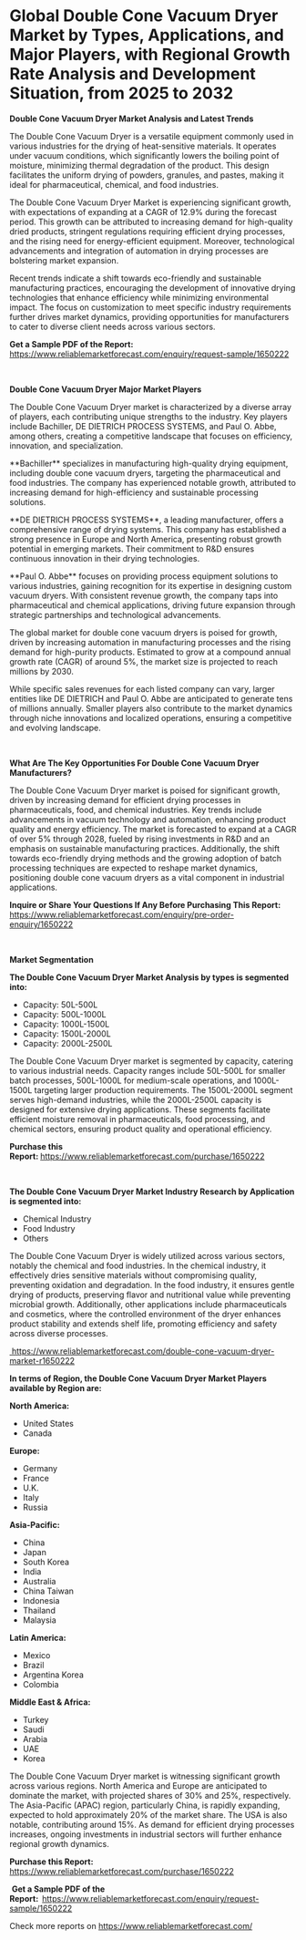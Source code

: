 <p><h1>Global Double Cone Vacuum Dryer Market by Types, Applications, and Major Players, with Regional Growth Rate Analysis and Development Situation, from 2025 to 2032</h1></p><p><strong>Double Cone Vacuum Dryer Market Analysis and Latest Trends</strong></p>
<p><p>The Double Cone Vacuum Dryer is a versatile equipment commonly used in various industries for the drying of heat-sensitive materials. It operates under vacuum conditions, which significantly lowers the boiling point of moisture, minimizing thermal degradation of the product. This design facilitates the uniform drying of powders, granules, and pastes, making it ideal for pharmaceutical, chemical, and food industries.</p><p>The Double Cone Vacuum Dryer Market is experiencing significant growth, with expectations of expanding at a CAGR of 12.9% during the forecast period. This growth can be attributed to increasing demand for high-quality dried products, stringent regulations requiring efficient drying processes, and the rising need for energy-efficient equipment. Moreover, technological advancements and integration of automation in drying processes are bolstering market expansion.</p><p>Recent trends indicate a shift towards eco-friendly and sustainable manufacturing practices, encouraging the development of innovative drying technologies that enhance efficiency while minimizing environmental impact. The focus on customization to meet specific industry requirements further drives market dynamics, providing opportunities for manufacturers to cater to diverse client needs across various sectors.</p></p>
<p><strong>Get a Sample PDF of the Report:&nbsp;</strong> <a href="https://www.reliablemarketforecast.com/enquiry/request-sample/1650222?utm_campaign=2291&utm_medium=2&utm_source=Github&utm_content=ia&utm_term=08042025&utm_id=double-cone-vacuum-dryer">https://www.reliablemarketforecast.com/enquiry/request-sample/1650222</a></p>
<p>&nbsp;</p>
<p><strong>Double Cone Vacuum Dryer Major Market Players</strong></p>
<p><p>The Double Cone Vacuum Dryer market is characterized by a diverse array of players, each contributing unique strengths to the industry. Key players include Bachiller, DE DIETRICH PROCESS SYSTEMS, and Paul O. Abbe, among others, creating a competitive landscape that focuses on efficiency, innovation, and specialization.</p><p>**Bachiller** specializes in manufacturing high-quality drying equipment, including double cone vacuum dryers, targeting the pharmaceutical and food industries. The company has experienced notable growth, attributed to increasing demand for high-efficiency and sustainable processing solutions. </p><p>**DE DIETRICH PROCESS SYSTEMS**, a leading manufacturer, offers a comprehensive range of drying systems. This company has established a strong presence in Europe and North America, presenting robust growth potential in emerging markets. Their commitment to R&D ensures continuous innovation in their drying technologies.</p><p>**Paul O. Abbe** focuses on providing process equipment solutions to various industries, gaining recognition for its expertise in designing custom vacuum dryers. With consistent revenue growth, the company taps into pharmaceutical and chemical applications, driving future expansion through strategic partnerships and technological advancements.</p><p>The global market for double cone vacuum dryers is poised for growth, driven by increasing automation in manufacturing processes and the rising demand for high-purity products. Estimated to grow at a compound annual growth rate (CAGR) of around 5%, the market size is projected to reach millions by 2030.</p><p>While specific sales revenues for each listed company can vary, larger entities like DE DIETRICH and Paul O. Abbe are anticipated to generate tens of millions annually. Smaller players also contribute to the market dynamics through niche innovations and localized operations, ensuring a competitive and evolving landscape.</p></p>
<p>&nbsp;</p>
<p><strong>What Are The Key Opportunities For Double Cone Vacuum Dryer Manufacturers?</strong></p>
<p><p>The Double Cone Vacuum Dryer market is poised for significant growth, driven by increasing demand for efficient drying processes in pharmaceuticals, food, and chemical industries. Key trends include advancements in vacuum technology and automation, enhancing product quality and energy efficiency. The market is forecasted to expand at a CAGR of over 5% through 2028, fueled by rising investments in R&D and an emphasis on sustainable manufacturing practices. Additionally, the shift towards eco-friendly drying methods and the growing adoption of batch processing techniques are expected to reshape market dynamics, positioning double cone vacuum dryers as a vital component in industrial applications.</p></p>
<p><strong>Inquire or Share Your Questions If Any Before Purchasing This Report:</strong> <a href="https://www.reliablemarketforecast.com/enquiry/pre-order-enquiry/1650222?utm_campaign=2291&utm_medium=2&utm_source=Github&utm_content=ia&utm_term=08042025&utm_id=double-cone-vacuum-dryer">https://www.reliablemarketforecast.com/enquiry/pre-order-enquiry/1650222</a></p>
<p>&nbsp;</p>
<p><strong>Market Segmentation</strong></p>
<p><strong>The Double Cone Vacuum Dryer Market Analysis by types is segmented into:</strong></p>
<p><ul><li>Capacity: 50L-500L</li><li>Capacity: 500L-1000L</li><li>Capacity: 1000L-1500L</li><li>Capacity: 1500L-2000L</li><li>Capacity: 2000L-2500L</li></ul></p>
<p><p>The Double Cone Vacuum Dryer market is segmented by capacity, catering to various industrial needs. Capacity ranges include 50L-500L for smaller batch processes, 500L-1000L for medium-scale operations, and 1000L-1500L targeting larger production requirements. The 1500L-2000L segment serves high-demand industries, while the 2000L-2500L capacity is designed for extensive drying applications. These segments facilitate efficient moisture removal in pharmaceuticals, food processing, and chemical sectors, ensuring product quality and operational efficiency.</p></p>
<p><strong>Purchase this Report:&nbsp;</strong><a href="https://www.reliablemarketforecast.com/purchase/1650222?utm_campaign=2291&utm_medium=2&utm_source=Github&utm_content=ia&utm_term=08042025&utm_id=double-cone-vacuum-dryer">https://www.reliablemarketforecast.com/purchase/1650222</a></p>
<p>&nbsp;</p>
<p><strong>The Double Cone Vacuum Dryer Market Industry Research by Application is segmented into:</strong></p>
<p><ul><li>Chemical Industry</li><li>Food Industry</li><li>Others</li></ul></p>
<p><p>The Double Cone Vacuum Dryer is widely utilized across various sectors, notably the chemical and food industries. In the chemical industry, it effectively dries sensitive materials without compromising quality, preventing oxidation and degradation. In the food industry, it ensures gentle drying of products, preserving flavor and nutritional value while preventing microbial growth. Additionally, other applications include pharmaceuticals and cosmetics, where the controlled environment of the dryer enhances product stability and extends shelf life, promoting efficiency and safety across diverse processes.</p></p>
<p><a href="https://www.reliablemarketforecast.com/double-cone-vacuum-dryer-market-r1650222?utm_campaign=2291&utm_medium=2&utm_source=Github&utm_content=ia&utm_term=08042025&utm_id=double-cone-vacuum-dryer">&nbsp;https://www.reliablemarketforecast.com/double-cone-vacuum-dryer-market-r1650222</a></p>
<p><strong>In terms of Region, the Double Cone Vacuum Dryer Market Players available by Region are:</strong></p>
<p>
    <p> <strong> North America: </strong>
        <ul>
            <li>United States</li>
            <li>Canada</li>
        </ul>
        </p> 
    <p> <strong> Europe: </strong>
        <ul>
            <li>Germany</li>
            <li>France</li>
            <li>U.K.</li>
            <li>Italy</li>
            <li>Russia</li>
        </ul>
        </p> 
    <p> <strong> Asia-Pacific: </strong>
        <ul>
            <li>China</li>
            <li>Japan</li>
            <li>South Korea</li>
            <li>India</li>
            <li>Australia</li>
            <li>China Taiwan</li>
            <li>Indonesia</li>
            <li>Thailand</li>
            <li>Malaysia</li>
        </ul>
        </p> 
    <p> <strong> Latin America: </strong>
        <ul>
            <li>Mexico</li>
            <li>Brazil</li>
            <li>Argentina Korea</li>
            <li>Colombia</li>
        </ul>
        </p> 
    <p> <strong> Middle East & Africa: </strong>
        <ul>
            <li>Turkey</li>
            <li>Saudi</li>
            <li>Arabia</li>
            <li>UAE</li>
            <li>Korea</li>
        </ul>
    </p>
    </p>
<p><p>The Double Cone Vacuum Dryer market is witnessing significant growth across various regions. North America and Europe are anticipated to dominate the market, with projected shares of 30% and 25%, respectively. The Asia-Pacific (APAC) region, particularly China, is rapidly expanding, expected to hold approximately 20% of the market share. The USA is also notable, contributing around 15%. As demand for efficient drying processes increases, ongoing investments in industrial sectors will further enhance regional growth dynamics.</p></p>
<p><strong>Purchase this Report: </strong><a href="https://www.reliablemarketforecast.com/purchase/1650222?utm_campaign=2291&utm_medium=2&utm_source=Github&utm_content=ia&utm_term=08042025&utm_id=double-cone-vacuum-dryer">https://www.reliablemarketforecast.com/purchase/1650222</a></p>
<p>&nbsp;<strong>Get a Sample PDF of the Report:&nbsp;&nbsp;</strong><a href="https://www.reliablemarketforecast.com/enquiry/request-sample/1650222?utm_campaign=2291&utm_medium=2&utm_source=Github&utm_content=ia&utm_term=08042025&utm_id=double-cone-vacuum-dryer">https://www.reliablemarketforecast.com/enquiry/request-sample/1650222</a></p>
<p><strong></strong></p>
<p>Check more reports on <a href="https://www.reliablemarketforecast.com/?utm_campaign=2291&utm_medium=2&utm_source=Github&utm_content=ia&utm_term=08042025&utm_id=double-cone-vacuum-dryer">https://www.reliablemarketforecast.com/</a></p>